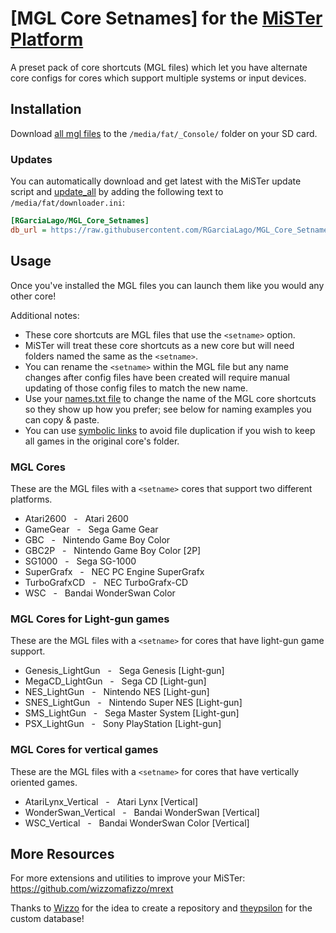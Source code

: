# [MGL Core Setnames] for the [MiSTer Platform](https://github.com/MiSTer-devel/Main_MiSTer/wiki)
A preset pack of core shortcuts (MGL files) which let you have alternate core configs for cores which support multiple systems or input devices.


## Installation
Download [all mgl files](https://github.com/RGarciaLago/MGL_Core_Setnames/tree/main/_Console) to the `/media/fat/_Console/` folder on your SD card.

### Updates
You can automatically download and get latest with the MiSTer update script and [update_all](https://github.com/theypsilon/Update_All_MiSTer) by adding the following text to `/media/fat/downloader.ini`:
```ini
[RGarciaLago/MGL_Core_Setnames]
db_url = https://raw.githubusercontent.com/RGarciaLago/MGL_Core_Setnames/db/db.json.zip
```


## Usage
Once you've installed the MGL files you can launch them like you would any other core!

Additional notes:
* These core shortcuts are MGL files that use the `<setname>` option.
* MiSTer will treat these core shortcuts as a new core but will need folders named the same as the `<setname>`.
* You can rename the `<setname>` within the MGL file but any name changes after config files have been created will require manual updating of those config files to match the new name.
* Use your [names.txt file](https://github.com/ThreepwoodLeBrush/Names_MiSTer) to change the name of the MGL core shortcuts so they show up how you prefer; see below for naming examples you can copy & paste.
* You can use [symbolic links](https://www.howtogeek.com/howto/16226/complete-guide-to-symbolic-links-symlinks-on-windows-or-linux/) to avoid file duplication if you wish to keep all games in the original core's folder.



### MGL Cores
These are the MGL files with a `<setname>` cores that support two different platforms.
* Atari2600&nbsp;&nbsp;&nbsp;-&nbsp;&nbsp;&nbsp;Atari 2600
* GameGear&nbsp;&nbsp;&nbsp;-&nbsp;&nbsp;&nbsp;Sega Game Gear
* GBC&nbsp;&nbsp;&nbsp;-&nbsp;&nbsp;&nbsp;Nintendo Game Boy Color
* GBC2P&nbsp;&nbsp;&nbsp;-&nbsp;&nbsp;&nbsp;Nintendo Game Boy Color [2P]
* SG1000&nbsp;&nbsp;&nbsp;-&nbsp;&nbsp;&nbsp;Sega SG-1000
* SuperGrafx&nbsp;&nbsp;&nbsp;-&nbsp;&nbsp;&nbsp;NEC PC Engine SuperGrafx
* TurboGrafxCD&nbsp;&nbsp;&nbsp;-&nbsp;&nbsp;&nbsp;NEC TurboGrafx-CD
* WSC&nbsp;&nbsp;&nbsp;-&nbsp;&nbsp;&nbsp;Bandai WonderSwan Color

### MGL Cores for Light-gun games
These are the MGL files with a `<setname>` for cores that have light-gun game support.
* Genesis_LightGun&nbsp;&nbsp;&nbsp;-&nbsp;&nbsp;&nbsp;Sega Genesis [Light-gun]
* MegaCD_LightGun&nbsp;&nbsp;&nbsp;-&nbsp;&nbsp;&nbsp;Sega CD [Light-gun]
* NES_LightGun&nbsp;&nbsp;&nbsp;-&nbsp;&nbsp;&nbsp;Nintendo NES [Light-gun]
* SNES_LightGun&nbsp;&nbsp;&nbsp;-&nbsp;&nbsp;&nbsp;Nintendo Super NES [Light-gun]
* SMS_LightGun&nbsp;&nbsp;&nbsp;-&nbsp;&nbsp;&nbsp;Sega Master System [Light-gun]
* PSX_LightGun&nbsp;&nbsp;&nbsp;-&nbsp;&nbsp;&nbsp;Sony PlayStation [Light-gun]

### MGL Cores for vertical games
These are the MGL files with a `<setname>` for cores that have vertically oriented games.
* AtariLynx_Vertical&nbsp;&nbsp;&nbsp;-&nbsp;&nbsp;&nbsp;Atari Lynx [Vertical]
* WonderSwan_Vertical&nbsp;&nbsp;&nbsp;-&nbsp;&nbsp;&nbsp;Bandai WonderSwan [Vertical]
* WSC_Vertical&nbsp;&nbsp;&nbsp;-&nbsp;&nbsp;&nbsp;Bandai WonderSwan Color [Vertical]


## More Resources
For more extensions and utilities to improve your MiSTer: https://github.com/wizzomafizzo/mrext

Thanks to [Wizzo](https://github.com/wizzomafizzo) for the idea to create a repository and [theypsilon](https://github.com/theypsilon) for the custom database!
